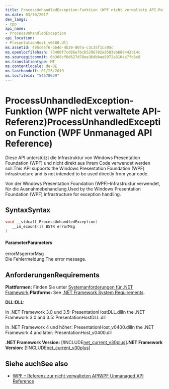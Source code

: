 ```yaml
---
title: ProcessUnhandledException-Funktion (WPF nicht verwaltete API-Referenz)
ms.date: 03/30/2017
dev_langs:
- cpp
api_name:
- ProcessUnhandledException
api_location:
- PresentationHost_v0400.dll
ms.assetid: 495ce5f6-bb4d-4b30-807a-c3c35f1ca95c
ms.openlocfilehash: 73480f7cd8be7bcb5296782a8503eb689442a14c
ms.sourcegitcommit: 6b308cf6d627d78ee36dbbae8972a310ac7fd6c8
ms.translationtype: MT
ms.contentlocale: de-DE
ms.lasthandoff: 01/23/2019
ms.locfileid: "54578639"
---
```

# <a name="processunhandledexception-function-wpf-unmanaged-api-reference"></a><span data-ttu-id="47b2f-102">ProcessUnhandledException-Funktion (WPF nicht verwaltete API-Referenz)</span><span class="sxs-lookup"><span data-stu-id="47b2f-102">ProcessUnhandledException Function (WPF Unmanaged API Reference)</span></span>
<span data-ttu-id="47b2f-103">Diese API unterstützt die Infrastruktur von Windows Presentation Foundation (WPF) und nicht direkt aus Ihrem Code verwendet werden soll.</span><span class="sxs-lookup"><span data-stu-id="47b2f-103">This API supports the Windows Presentation Foundation (WPF) infrastructure and is not intended to be used directly from your code.</span></span>  
  
 <span data-ttu-id="47b2f-104">Von der Windows Presentation Foundation (WPF)-Infrastruktur verwendet, für die Ausnahmebehandlung.</span><span class="sxs-lookup"><span data-stu-id="47b2f-104">Used by the Windows Presentation Foundation (WPF) infrastructure for exception handling.</span></span>  
  
## <a name="syntax"></a><span data-ttu-id="47b2f-105">Syntax</span><span class="sxs-lookup"><span data-stu-id="47b2f-105">Syntax</span></span>  
  
```cpp  
void __stdcall ProcessUnhandledException(  
   __in_ecount(1) BSTR errorMsg  
)  
```  
  
#### <a name="parameters"></a><span data-ttu-id="47b2f-106">Parameter</span><span class="sxs-lookup"><span data-stu-id="47b2f-106">Parameters</span></span>  
 <span data-ttu-id="47b2f-107">errorMsg</span><span class="sxs-lookup"><span data-stu-id="47b2f-107">errorMsg</span></span>  
 <span data-ttu-id="47b2f-108">Die Fehlermeldung.</span><span class="sxs-lookup"><span data-stu-id="47b2f-108">The error message.</span></span>  
  
## <a name="requirements"></a><span data-ttu-id="47b2f-109">Anforderungen</span><span class="sxs-lookup"><span data-stu-id="47b2f-109">Requirements</span></span>  
 <span data-ttu-id="47b2f-110">**Plattformen:** Finden Sie unter [Systemanforderungen für .NET Framework](../../../../docs/framework/get-started/system-requirements.md).</span><span class="sxs-lookup"><span data-stu-id="47b2f-110">**Platforms:** See [.NET Framework System Requirements](../../../../docs/framework/get-started/system-requirements.md).</span></span>  
  
 <span data-ttu-id="47b2f-111">**DLL:**</span><span class="sxs-lookup"><span data-stu-id="47b2f-111">**DLL:**</span></span>  
  
 <span data-ttu-id="47b2f-112">In .NET Framework 3.0 und 3.5: PresentationHostDLL.dll</span><span class="sxs-lookup"><span data-stu-id="47b2f-112">In the .NET Framework 3.0 and 3.5: PresentationHostDLL.dll</span></span>  
  
 <span data-ttu-id="47b2f-113">In .NET Framework 4 und höher: PresentationHost_v0400.dll</span><span class="sxs-lookup"><span data-stu-id="47b2f-113">In the .NET Framework 4 and later: PresentationHost_v0400.dll</span></span>  
  
 <span data-ttu-id="47b2f-114">**.NET Framework Version:** [!INCLUDE[net_current_v30plus](../../../../includes/net-current-v30plus-md.md)]</span><span class="sxs-lookup"><span data-stu-id="47b2f-114">**.NET Framework Version:** [!INCLUDE[net_current_v30plus](../../../../includes/net-current-v30plus-md.md)]</span></span>  
  
## <a name="see-also"></a><span data-ttu-id="47b2f-115">Siehe auch</span><span class="sxs-lookup"><span data-stu-id="47b2f-115">See also</span></span>
- [<span data-ttu-id="47b2f-116">WPF – Referenz zur nicht verwalteten API</span><span class="sxs-lookup"><span data-stu-id="47b2f-116">WPF Unmanaged API Reference</span></span>](../../../../docs/framework/wpf/advanced/wpf-unmanaged-api-reference.md)
